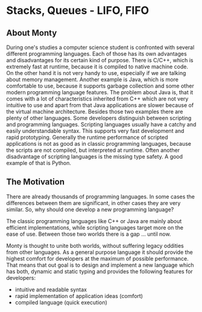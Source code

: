 # Stacks, Queues - LIFO, FIFO

## About Monty

During one's studies a computer science student is confronted with several different programming languages. Each of those has its own advantages and disadvantages for its certain kind of purpose. There is C/C++, which is extremely fast at runtime, because it is compiled to native machine code. On the other hand it is not very handy to use, especially if we are talking about memory management. Another example is Java, which is more comfortable to use, because it supports garbage collection and some other modern programming language features. The problem about Java is, that it comes with a lot of characteristics inherited from C++ which are not very intuitive to use and apart from that Java applications are slower because of the virtual machine architecture. Besides those two examples there are plenty of other languages. Some developers distinguish between scripting and programming languages. Scripting languages usually have a catchy and easily understandable syntax. This supports very fast development and rapid prototyping. Generally the runtime performance of scripted applications is not as good as in classic programming languages, because the scripts are not compiled, but interpreted at runtime. Often another disadvantage of scripting languages is the missing type safety. A good example of that is Python.

## The Motivation

There are already thousands of programming languages. In some cases the differences between them are significant, in other cases they are very similar. So, why should one develop a new programming language?

The classic programming languages like C++ or Java are mainly about efficient implementations, while scripting languages target more on the ease of use. Between those two worlds there is a gap … until now.

Monty is thought to unite both worlds, without suffering legacy oddities from other languages. As a general purpose language it should provide the highest comfort for developers at the maximum of possible performance. That means that out goal is to design and implement a new language which has both, dynamic and static typing and provides the following features for developers:
<ul>
<li>intuitive and readable syntax</li>
<li>rapid implementation of application ideas (comfort)</li>
<li>compiled language (quick execution)</li>
</ul>
